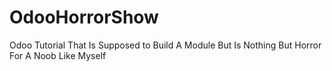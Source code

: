 # OdooHorrorShow
Odoo Tutorial That Is Supposed to Build A Module But Is Nothing But Horror For A Noob Like Myself
